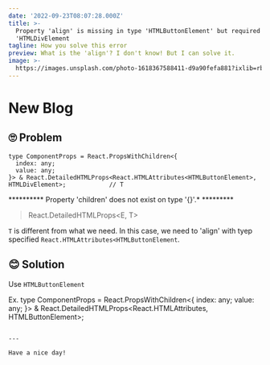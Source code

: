 ```yaml
---
date: '2022-09-23T08:07:28.000Z'
title: >-
  Property 'align' is missing in type 'HTMLButtonElement' but required in type
  'HTMLDivElement
tagline: How you solve this error
preview: What is the 'align'? I don't know! But I can solve it.
image: >-
  https://images.unsplash.com/photo-1618367588411-d9a90fefa881?ixlib=rb-1.2.1&ixid=MnwxMjA3fDB8MHxwaG90by1wYWdlfHx8fGVufDB8fHx8&auto=format&fit=crop&w=1074&q=80
---
```


# New Blog

## 🙄 Problem
```
type ComponentProps = React.PropsWithChildren<{
  index: any;
  value: any;
}> & React.DetailedHTMLProps<React.HTMLAttributes<HTMLButtonElement>, HTMLDivElement>;            // T
```
********** Property 'children' does not exist on type '{}'.* *********

> React.DetailedHTMLProps<E, T>

`T` is different from what we need. In this case, we need to 'align' with tyep specified `React.HTMLAttributes<HTMLButtonElement`.


## 😊 Solution
Use `HTMLButtonElement`

Ex.
type ComponentProps = React.PropsWithChildren<{
  index: any;
  value: any;
}> & React.DetailedHTMLProps<React.HTMLAttributes<HTMLButtonElement>, HTMLButtonElement>;
```

---

Have a nice day!
